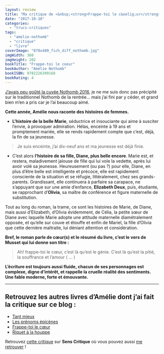 ```yaml
---
layout: review
title: "Ma critique de «&nbsp;<strong>Frappe-toi le c&oelig;ur</strong>&nbsp;» d’<em>Amélie Nothomb</em>"
date: "2017-10-10"
categories: 
  - "trucs-critiques"
tags: 
  - "amelie-nothomb"
  - "critique"
  - "livre"
coverImage: "870x489_fich_diff_nothomb.jpg"
imgWidth: 360
imgHeight: 202
bookTitle: "Frappe-toi le coeur"
bookAuthor: "Amélie Nothomb"
bookISBN: 9782226399168   
bookRating: 4
---
```


[J’avais peu goûté la cuvée Nothomb 2016](/2016/09/ma-critique-de-riquet-a-la-houppe-damelie-nothomb/), je ne me suis donc pas précipité sur le traditionnel Nothomb de la rentrée... mais j’ai fini par y céder, et grand bien m’en a pris car je l’ai beaucoup aimé.

**Cette année, Amélie nous raconte des histoires de femmes.**

- **L’histoire de la belle Marie**, séductrice et insouciante qui aime à susciter l’envie, à provoquer admiration. Hélas, enceinte à 19 ans et promptement mariée, elle se rends rapidement compte que c’est, déjà, la fin de sa jeunesse.

<blockquote class="citation">Je suis enceinte, j’ai dix-neuf ans et ma jeunesse est déjà finie.</blockquote>

- C’est alors **l’histoire de sa fille, Diane, plus belle encore**. Marie est, et restera, maladivement jalouse de fille qui lui vole la vedette, après lui avoir volé sa jeunesse. Heureusement (ou pas ?) pour elle, Diane, en plus d’être belle est intelligente et précoce, elle est rapidement consciente de la situation et se réfugie, littéralement, chez ses grands-parents. Grandissant, elle continuera à parfaire sa carapace, ne s’appuyant que sur une amie d’enfance, **Elizabeth Deux**, puis, étudiante, se rapprochant d’**Olivia**, sa maître de conférence et figure maternelle de substitution.

Tout au long du roman, la trame, ce sont les histoires de Marie, de Diane, mais aussi d’Elizabeth, d’Olivia évidemment, de Célia, la petite sœur de Diane avec laquelle Marie adopte une attitude maternelle diamétralement opposée, et qu’elle sur couve et étouffe et enfin de Mariel, la fille d’Olivia que cette dernière maltraite, lui déniant attention et considération.

**Bref, le roman parle de cœur(s) et le résumé du livre, c’est le vers de Musset qui lui donne son titre :**

<blockquote class="citation">Ah! frappe-toi le cœur, c’est là qu’est le génie. C’est là qu’est la pitié, la souffrance et l’amour ( ... )</blockquote>

**L’écriture est toujours aussi fluide, chacun de ses personnages est complexe, digne d’intérêt, et rappelle la cruelle réalité des sentiments. Une fable moderne, forte et émouvante.**

<hr />
<h2>Retrouvez les autres livres d’Amélie dont j’ai fait la critique sur ce blog&nbsp;:</h2>
<ul>
  <li><a href="/2025/08/ma-critique-de-tant-mieux-d-amelie-nothomb/">Tant mieux</a></li>
  <li><a href="/2018/12/ma-critique-de-les-prenoms-epicenes-damelie-nothomb/">Les prénoms épicènes</a></li>
  <li><a href="/2017/10/ma-critique-de-frappe-toi-le-cur-damelie-nothomb/">Frappe-toi le cœur</a></li>
  <li><a href="/2016/09/ma-critique-de-riquet-a-la-houppe-damelie-nothomb/">Riquet à la houppe</a></li>
</ul>

Retrouvez [cette critique](https://www.senscritique.com/livre/Frappe_toi_le_coeur/critique/137736366) sur **Sens Critique** où vous pouvez aussi [me retrouver](http://www.senscritique.com/Arnaud_Malon) !
